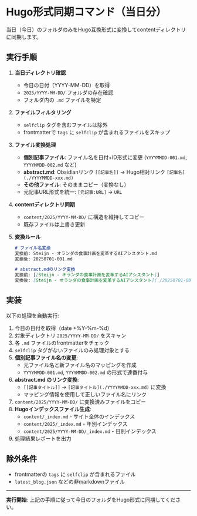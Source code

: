# Hugo形式同期コマンド（当日分）

当日（今日）のフォルダのみをHugo互換形式に変換してcontentディレクトリに同期します。

## 実行手順

1. **当日ディレクトリ確認**
   - 今日の日付（YYYY-MM-DD）を取得
   - `2025/YYYY-MM-DD/` フォルダの存在確認
   - フォルダ内の `.md` ファイルを特定

2. **ファイルフィルタリング**
   - `selfclip` タグを含むファイルは除外
   - frontmatterで `tags` に `selfclip` が含まれるファイルをスキップ

3. **ファイル変換処理**
   - **個別記事ファイル**: ファイル名を日付+ID形式に変更 (`YYYYMMDD-001.md`, `YYYYMMDD-002.md` など)
   - **abstract.md**: Obsidianリンク `[[記事名]]` → Hugo相対リンク `[記事名](./YYYYMMDD-xxx.md)`
   - **その他ファイル**: そのままコピー（変換なし）
   - 元記事URL形式を統一: `[元記事:URL]` → `URL`

4. **contentディレクトリ同期**
   - `content/2025/YYYY-MM-DD/` に構造を維持してコピー
   - 既存ファイルは上書き更新

5. **変換ルール**
   ```markdown
   # ファイル名変換
   変換前: Steijn - オランダの食事計画を変革するAIアシスタント.md
   変換後: 20250701-001.md
   
   # abstract.mdのリンク変換
   変換前: [[Steijn - オランダの食事計画を変革するAIアシスタント]]
   変換後: [Steijn - オランダの食事計画を変革するAIアシスタント](./20250701-001.md)
   ```

## 実装

以下の処理を自動実行:

1. 今日の日付を取得（date +%Y-%m-%d）
2. 対象ディレクトリ `2025/YYYY-MM-DD/` をスキャン
3. 各 `.md` ファイルのfrontmatterをチェック
4. `selfclip` タグがないファイルのみ処理対象とする
5. **個別記事ファイル名の変更**:
   - 元ファイル名と新ファイル名のマッピングを作成
   - `YYYYMMDD-001.md`, `YYYYMMDD-002.md` の形式で連番付与
6. **abstract.md のリンク変換**:
   - `[[記事タイトル]]` → `[記事タイトル](./YYYYMMDD-xxx.md)` に変換
   - マッピング情報を使用して正しいファイル名にリンク
7. `content/2025/YYYY-MM-DD/` に変換済みファイルをコピー
8. **Hugoインデックスファイル生成**:
   - `content/_index.md` - サイト全体のインデックス
   - `content/2025/_index.md` - 年別インデックス
   - `content/2025/YYYY-MM-DD/_index.md` - 日別インデックス
9. 処理結果レポートを出力

## 除外条件
- frontmatterの `tags` に `selfclip` が含まれるファイル
- `latest_blog.json` などの非markdownファイル

---

**実行開始**: 上記の手順に従って今日のフォルダをHugo形式に同期してください。